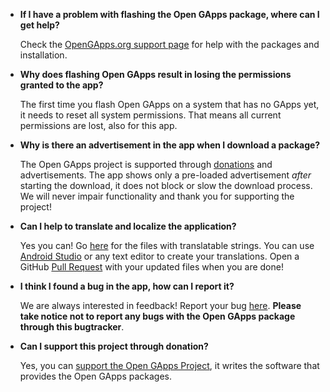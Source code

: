 * **If I have a problem with flashing the Open GApps package, where can I get help?**

   Check the [OpenGApps.org support page](#https://opengapps.org/#supportsection) for help with the packages and installation.

* **Why does flashing Open GApps result in losing the permissions granted to the app?**

   The first time you flash Open GApps on a system that has no GApps yet, it needs to reset all system permissions. That means all current permissions are lost, also for this app.

* **Why is there an advertisement in the app when I download a package?**

   The Open GApps project is supported through [donations](#https://opengapps.org/donate) and advertisements. The app shows only a pre-loaded advertisement *after* starting the download, it does not block or slow the download process. We will never impair functionality and thank you for supporting the project!

* **Can I help to translate and localize the application?**

   Yes you can! Go [here](https://github.com/opengapps/opengapps-app-support) for the files with translatable strings. You can use [Android Studio](https://developer.android.com/studio/index.html) or any text editor to create your translations. Open a GitHub [Pull Request](https://help.github.com/articles/creating-a-pull-request/) with your updated files when you are done!

* **I think I found a bug in the app, how can I report it?**

   We are always interested in feedback! Report your bug [here](https://github.com/opengapps/opengapps-app-support/issues). **Please take notice not to report any bugs with the Open GApps package through this bugtracker**.

* **Can I support this project through donation?**

   Yes, you can [support the Open GApps Project](https://opengapps.org/donate), it writes the software that provides the Open GApps packages.
